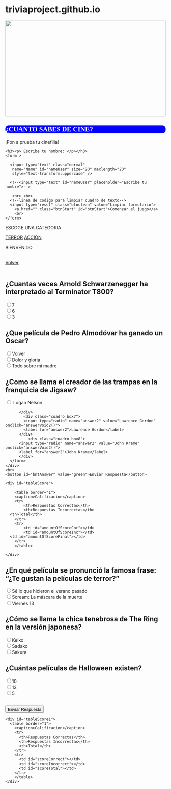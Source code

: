 <!-- PROYECTO TRIVIA - LABORATORIA-->

# triviaproject.github.io
<!DOCTYPE html>
<html lang="en">
<head>
  <meta charset="UTF-8">
  <meta name="viewport" content="width=device-width, initial-scale=2.0">
  <title>Inicio</title>
  <link href="style.css" rel="stylesheet" type="text/css" />
  <script src="https://unpkg.com/sweetalert/dist/sweetalert.min.js"></script>
</head>
<body>

  <section class="firtsScreen" id="firtsScreen">
    <img src="https://static.emol.cl/emol50/Fotos/2020/05/14/file_20200514150603.jpg" alt="" width="100%" height="300">
    <br>
    <h1 style="color: white;
    background-color: blue;
    font-family: cursive;
    border-radius: 10px;"> ¿CUANTO SABES DE CINE? </h1>
      <p> ¡Pon a prueba tu cinefilia! </p> 

    <h3><p> Escribe tu nombre: </p></h3>
    <form >
      
  <!--linea de codigo para que este en Mayuscula lo que se ingrerse en el cuadro de texto-->
      
      <input type="text" class="normal" 
       name="Name" id="nameUser" size="20" maxlength="20" 
       style="text-transform:uppercase" /> 

      <!--<input type="text" id="nameUser" placeholder="Escribe tu nombre">-->
      
       <br> <br>
      <!--linea de codigo para limpiar cuadro de texto-->
      <input type="reset" class="btnclean" value="Limpiar formulario">
        <a href="" class="btnStart" id="btnStart">Comenzar el juego</a>
        <br>      
    </form>
  </section>

<section class="optionScreen" id="optionScreen">
    <p class="textCategory">ESCOGE UNA CATEGORIA</p>
    <div>
      <a href="" id="btnCatTerror">TERROR</a>
      <a href=""id="btnCatAction">ACCIÓN</a>
    </div>

</section>

<section id="welcomeScreen">
  <p>BIENVENIDO</p>
    <p id="result" class="result"></p>
    <br>
    <a href="" class="btnReturn" id="btnReturn">Volver</a>
    <br><br>
</section>

<section class="secondScreen"  id="flotante" >
  <div class="boxSecondScreen">
    <form name="option">
      <h2>¿Cuantas veces Arnold Schwarzenegger ha interpretado al Terminator T800?</h2>
          <div class="cuadro box2">
          <input type="radio" name="answer" value="7" onclick="answerVoid()" id="valIncorrect">7
            </div>  
          <div class="cuadro box">
          <input type="radio" name="answer" value="6" onclick="answerVoid()" id="valCorrect" >6
            </div>  
          <div class="cuadro box3">
          <input type="radio" name="answer" value="3" onclick="answerVoid()" id="valIncorrect">3
        </div> 
    </form>
  </div> 
  <div class="boxSecondScreen1">
    <form name="option1">
        <h2>¿Que película de Pedro Almodóvar ha ganado un Oscar?</h2>
          <div class="cuadro box4">
            <input type="radio" name="answer1" value="Volver" onclick="answerVoid1()" id="valIncorrect">Volver
          </div>   
            <div class="cuadro box5">
            <input type="radio" name="answer1" value="Dolor y Gloria" onclick="answerVoid1()" id="valCorrect">Dolor y gloria
          </div> 
              <div class="cuadro box1"> 
          <input type="radio" name="answer1" value="Todo sobre mi madre" onclick="answerVoid1()" id="validation">Todo sobre mi madre
          </div>   
      </form>
    </div> 
    <div class="boxSecondScreen2">
      <form name="option2">
        <h2>¿Como se llama el creador de las trampas en la franquicia de Jigsaw?</h2>
          <div class="cuadro box6">
            <input type="radio" name="answer2" value="Logan Nelson" onclick="answerVoid2()" id="answer2">
            <label for="answer2">Logan Nelson</label>
            
          </div>   
            <div class="cuadro box7">
            <input type="radio" name="answer2" value="Lawrence Gordon" onclick="answerVoid2()">
            <label for="answer2">Lawrence Gordon</label>           
          </div> 
              <div class="cuadro box8"> 
          <input type="radio" name="answer2" value="John Krame" onclick="answerVoid2()">
          <label for="answer2">John Krame</label>
          </div>
      </form>
    </div>  
    <br>
    <button id="bntAnswer" value="green">Enviar Respuesta</button>

    <div id="tableScore">

        <table border="1">
		<caption>Calificacion</caption>
		<tr>
			<th>Respuestas Correctas</th>
			<th>Respuestas Incorrectas</th>
      <th>Total</th>
		</tr>
		<tr>
			<td id="amountOfScoreCor"></td>
			<td id="amountOfScoreInc"></td>
      <td id="amountOfScoreFinal"></td>
		</tr>
		</table>

    </div>
</section>
	
<!--Segunda OPCION => TERROR -->
	
<section class="threeScreen"  id="threeScreen" > 
  <div class="boxSecondScreen3">
    <form name="alternative">
      <h2>¿En qué película se pronunció la famosa frase: “¿Te gustan la películas de terror?”</h2>
          <div class="cuadroAlt boxAlt1">
            <input type="radio" value="Sé lo que hicieron el verano pasado" name="answerAlt" onclick="answerVoid3()"><label for="">Sé lo que hicieron el verano pasado</label>
          </div>
          <div class="cuadroAlt boxAlt2">
            <input type="radio" value="Scream: La máscara de la muerte" name="answerAlt"  onclick="answerVoid3()"><label for="">Scream: La máscara de la muerte</label>
          </div>
           <div class="cuadroAlt boxAlt3">
            <input type="radio" name="answerAlt" value="Viernes 13" onclick="answerVoid3()"><label for="">Viernes 13</label>
          </div> 
    </form>
  </div>
  <div class="boxSecondScreen4">
    <form name="alternative1">
      <h2>¿Cómo se llama la chica tenebrosa de The Ring en la versión japonesa?</h2>
      <div class="cuadroAlt boxAlt4">
       <input type="radio" name="answerAlt1" value="Keiko" onclick="answerVoid4()"><label for="">Keiko</label>
      </div>
      <div class="cuadroAlt boxAlt5">
       <input type="radio" name="answerAlt1" value="Sadako" onclick="answerVoid4()"><label for="">Sadako</label>
      </div>
      <div class="cuadroAlt boxAlt6">
       <input type="radio" name="answerAlt1" value="Sakura" onclick="answerVoid4()"><label for="">Sakura</label>
      </div>  
    </form>
  </div> 
  <div class="boxSecondScreen5">  
    <form name="alternative2">
      <h2>¿Cuántas películas de Halloween existen?</h2>
      <div class="cuadroAlt boxAlt7">
        <input type="radio" name="answerAlt2" value="10" onclick="answerVoid5()"><label for="">10</label>
      </div>
      <div class="cuadroAlt boxAlt8">
         <input type="radio" name="answerAlt2" value="13" onclick="answerVoid5()"><label for="">13</label>
      </div>
      <div class="cuadroAlt boxAlt9">
       <input type="radio" name="answerAlt2" value="5" onclick="answerVoid5()"><label for="">5</label>
      </div>
    </form>
  </div>  
    <br>
    <button id="bntAnswer2" value="green">Enviar Respuesta</button>

    <div id="tableScore1">
      <table border="1">
        <caption>Calificacion</caption>
        <tr>
          <th>Respuestas Correctas</th>
          <th>Respuestas Incorrectas</th>
          <th>Total</th>
        </tr>
        <tr>
          <td id="scoreCorrect"></td>
          <td id="scoreIncorrect"></td>
          <td id="scoreTotal"></td>
        </tr>
	  	</table>
    </div>
</section>


  <script src="script.js"></script>
</body>
</html>

